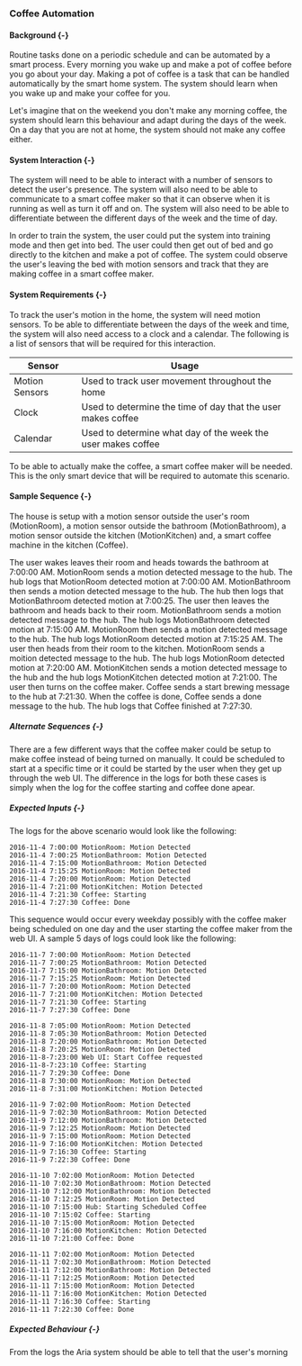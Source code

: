 ### Coffee Automation

#### Background {-}

Routine tasks done on a periodic schedule and can be automated by a smart process. Every morning
you wake up and make a pot of coffee before you go about your day. Making a pot of coffee is a
task that can be handled automatically by the smart home system. The system should learn when
you wake up and make your coffee for you.

Let's imagine that on the weekend you don't make any morning coffee, the system should learn this
behaviour and adapt during the days of the week. On a day that you are not at home, the system
should not make any coffee either.

#### System Interaction {-}

The system will need to be able to interact with a number of sensors to detect the user's
presence. The system will also need to be able to communicate to a smart coffee maker so that it
can observe when it is running as well as turn it off and on. The system will also need to be
able to differentiate between the different days of the week and the time of day.

In order to train the system, the user could put the system into training mode and then get
into bed. The user could then get out of bed and go directly to the kitchen and make a pot
of coffee. The system could observe the user's leaving the bed with motion sensors and track
that they are making coffee in a smart coffee maker.

####  System Requirements {-}

To track the user's motion in the home, the system will need motion sensors. To be able to
differentiate between the days of the week and time, the system will also need access to a
clock and a calendar. The following is a list of sensors that will be required for this
interaction.

| Sensor         | Usage                                                        |
| -------------- | ------------------------------------------------------------ |
| Motion Sensors | Used to track user movement throughout the home              |
| Clock          | Used to determine the time of day that the user makes coffee |
| Calendar       | Used to determine what day of the week the user makes coffee |

To be able to actually make the coffee, a smart coffee maker will be needed. This is the only
smart device that will be required to automate this scenario.

#### Sample Sequence {-}

The house is setup with a motion sensor outside the user's room (MotionRoom), a motion sensor 
outside the bathroom (MotionBathroom), a motion sensor outside the kitchen (MotionKitchen) 
and, a smart coffee machine in the kitchen (Coffee). 

The user wakes leaves their room and heads towards the bathroom at 7:00:00 AM. 
MotionRoom sends a motion detected message to the hub. The hub logs that MotionRoom detected 
motion at 7:00:00 AM. MotionBathroom then sends a motion detected message to the hub. The 
hub then logs that MotionBathroom detected motion at 7:00:25. The user then leaves the bathroom
and heads back to their room. MotionBathroom sends a motion detected message to the hub. The
hub logs MotionBathroom detected motion at 7:15:00 AM. MotionRoom then sends a motion detected
message to the hub. The hub logs MotionRoom detected motion at 7:15:25 AM. The user then heads
from their room to the kitchen. MotionRoom sends a moition detected message to the hub. The hub 
logs MotionRoom detected motion at 7:20:00 AM. MotionKitchen sends a motion detected message to the
hub and the hub logs MotionKitchen detected motion at 7:21:00. The user then turns on the 
coffee maker. Coffee sends a start brewing message to the hub at 7:21:30. When the coffee is done,
Coffee sends a done message to the hub. The hub logs that Coffee finished at 7:27:30. 
 

##### Alternate Sequences {-}

There are a few different ways that the coffee maker could be setup to make coffee instead of 
being turned on manually. It could be scheduled to start at a specific time or it could be started
by the user when they get up through the web UI. The difference in the logs for both these cases
is simply when the log for the coffee starting and coffee done apear. 

##### Expected Inputs {-}

The logs for the above scenario would look like the following:

```
2016-11-4 7:00:00 MotionRoom: Motion Detected
2016-11-4 7:00:25 MotionBathroom: Motion Detected
2016-11-4 7:15:00 MotionBathroom: Motion Detected
2016-11-4 7:15:25 MotionRoom: Motion Detected
2016-11-4 7:20:00 MotionRoom: Motion Detected
2016-11-4 7:21:00 MotionKitchen: Motion Detected
2016-11-4 7:21:30 Coffee: Starting
2016-11-4 7:27:30 Coffee: Done
```

This sequence would occur every weekday possibly with the coffee maker being scheduled on one day
and the user starting the coffee maker from the web UI. A sample 5 days of logs could look like the 
following:

```
2016-11-7 7:00:00 MotionRoom: Motion Detected
2016-11-7 7:00:25 MotionBathroom: Motion Detected
2016-11-7 7:15:00 MotionBathroom: Motion Detected
2016-11-7 7:15:25 MotionRoom: Motion Detected
2016-11-7 7:20:00 MotionRoom: Motion Detected
2016-11-7 7:21:00 MotionKitchen: Motion Detected
2016-11-7 7:21:30 Coffee: Starting
2016-11-7 7:27:30 Coffee: Done

2016-11-8 7:05:00 MotionRoom: Motion Detected
2016-11-8 7:05:30 MotionBathroom: Motion Detected
2016-11-8 7:20:00 MotionBathroom: Motion Detected
2016-11-8 7:20:25 MotionRoom: Motion Detected
2016-11-8-7:23:00 Web UI: Start Coffee requested
2016-11-8-7:23:10 Coffee: Starting
2016-11-7 7:29:30 Coffee: Done
2016-11-8 7:30:00 MotionRoom: Motion Detected
2016-11-8 7:31:00 MotionKitchen: Motion Detected

2016-11-9 7:02:00 MotionRoom: Motion Detected
2016-11-9 7:02:30 MotionBathroom: Motion Detected
2016-11-9 7:12:00 MotionBathroom: Motion Detected
2016-11-9 7:12:25 MotionRoom: Motion Detected
2016-11-9 7:15:00 MotionRoom: Motion Detected
2016-11-9 7:16:00 MotionKitchen: Motion Detected
2016-11-9 7:16:30 Coffee: Starting
2016-11-9 7:22:30 Coffee: Done

2016-11-10 7:02:00 MotionRoom: Motion Detected
2016-11-10 7:02:30 MotionBathroom: Motion Detected
2016-11-10 7:12:00 MotionBathroom: Motion Detected
2016-11-10 7:12:25 MotionRoom: Motion Detected
2016-11-10 7:15:00 Hub: Starting Scheduled Coffee
2016-11-10 7:15:02 Coffee: Starting
2016-11-10 7:15:00 MotionRoom: Motion Detected
2016-11-10 7:16:00 MotionKitchen: Motion Detected
2016-11-10 7:21:00 Coffee: Done

2016-11-11 7:02:00 MotionRoom: Motion Detected
2016-11-11 7:02:30 MotionBathroom: Motion Detected
2016-11-11 7:12:00 MotionBathroom: Motion Detected
2016-11-11 7:12:25 MotionRoom: Motion Detected
2016-11-11 7:15:00 MotionRoom: Motion Detected
2016-11-11 7:16:00 MotionKitchen: Motion Detected
2016-11-11 7:16:30 Coffee: Starting
2016-11-11 7:22:30 Coffee: Done
```

##### Expected Behaviour {-}

From the logs the Aria system should be able to tell that the user's morning 



